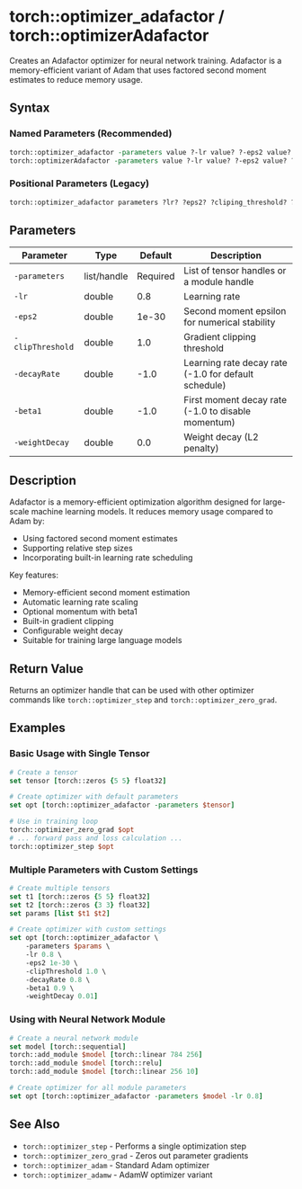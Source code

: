 # torch::optimizer_adafactor / torch::optimizerAdafactor

Creates an Adafactor optimizer for neural network training. Adafactor is a memory-efficient variant of Adam that uses factored second moment estimates to reduce memory usage.

## Syntax

### Named Parameters (Recommended)
```tcl
torch::optimizer_adafactor -parameters value ?-lr value? ?-eps2 value? ?-clipThreshold value? ?-decayRate value? ?-beta1 value? ?-weightDecay value?
torch::optimizerAdafactor -parameters value ?-lr value? ?-eps2 value? ?-clipThreshold value? ?-decayRate value? ?-beta1 value? ?-weightDecay value?
```

### Positional Parameters (Legacy)
```tcl
torch::optimizer_adafactor parameters ?lr? ?eps2? ?cliping_threshold? ?decay_rate? ?beta1? ?weight_decay?
```

## Parameters

| Parameter | Type | Default | Description |
|-----------|------|---------|-------------|
| `-parameters` | list/handle | Required | List of tensor handles or a module handle |
| `-lr` | double | 0.8 | Learning rate |
| `-eps2` | double | 1e-30 | Second moment epsilon for numerical stability |
| `-clipThreshold` | double | 1.0 | Gradient clipping threshold |
| `-decayRate` | double | -1.0 | Learning rate decay rate (-1.0 for default schedule) |
| `-beta1` | double | -1.0 | First moment decay rate (-1.0 to disable momentum) |
| `-weightDecay` | double | 0.0 | Weight decay (L2 penalty) |

## Description

Adafactor is a memory-efficient optimization algorithm designed for large-scale machine learning models. It reduces memory usage compared to Adam by:
- Using factored second moment estimates
- Supporting relative step sizes
- Incorporating built-in learning rate scheduling

Key features:
- Memory-efficient second moment estimation
- Automatic learning rate scaling
- Optional momentum with beta1
- Built-in gradient clipping
- Configurable weight decay
- Suitable for training large language models

## Return Value

Returns an optimizer handle that can be used with other optimizer commands like `torch::optimizer_step` and `torch::optimizer_zero_grad`.

## Examples

### Basic Usage with Single Tensor
```tcl
# Create a tensor
set tensor [torch::zeros {5 5} float32]

# Create optimizer with default parameters
set opt [torch::optimizer_adafactor -parameters $tensor]

# Use in training loop
torch::optimizer_zero_grad $opt
# ... forward pass and loss calculation ...
torch::optimizer_step $opt
```

### Multiple Parameters with Custom Settings
```tcl
# Create multiple tensors
set t1 [torch::zeros {5 5} float32]
set t2 [torch::zeros {3 3} float32]
set params [list $t1 $t2]

# Create optimizer with custom settings
set opt [torch::optimizer_adafactor \
    -parameters $params \
    -lr 0.8 \
    -eps2 1e-30 \
    -clipThreshold 1.0 \
    -decayRate 0.8 \
    -beta1 0.9 \
    -weightDecay 0.01]
```

### Using with Neural Network Module
```tcl
# Create a neural network module
set model [torch::sequential]
torch::add_module $model [torch::linear 784 256]
torch::add_module $model [torch::relu]
torch::add_module $model [torch::linear 256 10]

# Create optimizer for all module parameters
set opt [torch::optimizer_adafactor -parameters $model -lr 0.8]
```

## See Also

- `torch::optimizer_step` - Performs a single optimization step
- `torch::optimizer_zero_grad` - Zeros out parameter gradients
- `torch::optimizer_adam` - Standard Adam optimizer
- `torch::optimizer_adamw` - AdamW optimizer variant 